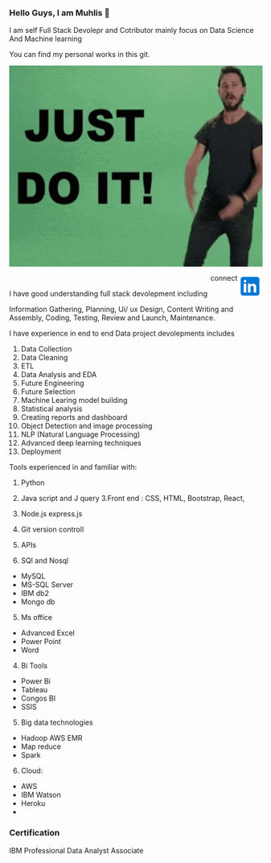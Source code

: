 ### Hello Guys, I am Muhlis 👋
I am self Full Stack Devolepr and Cotributor mainly focus on Data Science And Machine learning

You can find my personal works in this git.

<img src="images/giphy.gif" align=center width="600" height="400" ></img>

<a href="https://www.linkedin.com/in/muhliscm/"><img src="images/icons8-linkedin-240.png" alt="LinkedIn Profile" width="50" height="50" align="right"></img></a>
<p align="right">connect</p>

I have good understanding full stack devolepment including

Information Gathering,
Planning,
Ui/ ux Design,
Content Writing and Assembly,
Coding,
Testing, Review and Launch,
Maintenance.

 
I have experience in end to end Data project devolepments includes

1. Data Collection
2. Data Cleaning
3. ETL
4. Data Analysis and EDA
5. Future Engineering
6. Future Selection
7. Machine Learing model building
8. Statistical analysis
9. Creating reports and dashboard
10. Object Detection and image processing
11. NLP (Natural Language Processing)
12. Advanced deep learning techniques
13. Deployment


Tools experienced in and familiar with:

1. Python 
2. Java script and J query
3.Front end : CSS, HTML, Bootstrap, React, 
4. Node.js express.js
5. Git version controll
6. APIs

4. SQl  and Nosql
  * MySQL
  * MS-SQL Server
  * IBM db2
  * Mongo db
  
5. Ms office 
  * Advanced Excel
  * Power Point
  * Word



4. Bi Tools
  - Power Bi
  - Tableau
  - Congos BI
  - SSIS

5. Big data technologies
  - Hadoop AWS EMR 
  - Map reduce
  - Spark
  
 6. Cloud:
   - AWS
   - IBM Watson
   - Heroku
   - 
### Certification 
 IBM Professional Data Analyst Associate
<!--
**Muhliscm/Muhliscm** is a ✨ _special_ ✨ repository because its `README.md` (this file) appears on your GitHub profile.

Here are some ideas to get you started:

- 🔭 I’m currently working on ...
- 🌱 I’m currently learning ...
- 👯 I’m looking to collaborate on ...
- 🤔 I’m looking for help with ...
- 💬 Ask me about ...
- 📫 How to reach me: ...
- 😄 Pronouns: ...
- ⚡ Fun fact: ...
-->
